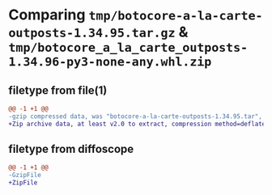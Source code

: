 # Comparing `tmp/botocore-a-la-carte-outposts-1.34.95.tar.gz` & `tmp/botocore_a_la_carte_outposts-1.34.96-py3-none-any.whl.zip`

## filetype from file(1)

```diff
@@ -1 +1 @@
-gzip compressed data, was "botocore-a-la-carte-outposts-1.34.95.tar", last modified: Wed May  1 01:06:27 2024, max compression
+Zip archive data, at least v2.0 to extract, compression method=deflate
```

## filetype from diffoscope

```diff
@@ -1 +1 @@
-GzipFile
+ZipFile
```

